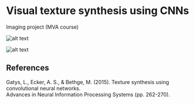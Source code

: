 # Visual texture synthesis using CNNs <br/>

Imaging project (MVA course) <br/>

![alt text](https://github.com/RomainPe/texture-synthesis/blob/master/images/showcase1.png "synthesis showcase 1") </br>

![alt text](https://github.com/RomainPe/texture-synthesis/blob/master/images/showcase2.png "synthesis showcase 2") </br>

## References <br/>

Gatys, L., Ecker, A. S., & Bethge, M. (2015). Texture synthesis using convolutional neural networks. <br/>
Advances in Neural Information Processing Systems (pp. 262-270).
